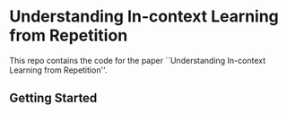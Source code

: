 # Understanding In-context Learning from Repetition
This repo contains the code for the paper ``Understanding In-context Learning from Repetition''.

## Getting Started
